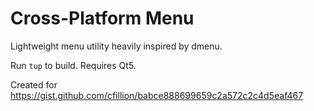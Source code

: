 # Cross-Platform Menu

Lightweight menu utility heavily inspired by dmenu.

Run `tup` to build. Requires Qt5.

Created for https://gist.github.com/cfillion/babce888699659c2a572c2c4d5eaf467
